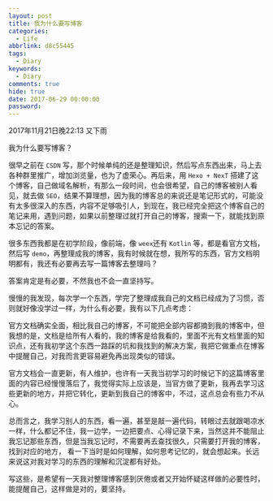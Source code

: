 ```yaml
---
layout: post
title: 我为什么要写博客
categories:
  - Life
abbrlink: d8c55445
tags:
  - Diary
keywords:
  - Diary
comments: true
hide: true
date: 2017-06-29 00:00:00
password:
---
```


2017年11月21日晚22:13   又下雨

<!--more-->

我为什么要写博客？

很早之前在 `CSDN` 写，那个时候单纯的还是整理知识，然后写点东西出来，马上去各种群里推广，增加浏览量，也为了虚荣心。再后来，用 `Hexo + NexT` 搭建了这个博客，自己做域名解析，有那么一段时间，也会很希望，自己的博客被别人看见，就去做 `SEO`，结果不算理想，因为我的博客总的来说还是笔记形式的，可能没有太多很深入的东西，内容不足够吸引人，到现在，我已经完全把这个博客自己的笔记来用，遇到问题，如果以前整理过就打开自己的博客，搜索一下，就能找到原本忘记的答案。

很多东西我都是在初学阶段，像前端，像 `weex`还有 `Kotlin` 等，都是看官方文档，然后写 `demo`，再整理成我的博客，我有时候就在想，我所写的东西，官方文档明明都有，我还有必要再去写一篇博客去整理吗？

答案肯定是有必要，不然我也不会一直坚持写。

慢慢的我发现，每次学一个东西，学完了整理成我自己的文档已经成为了习惯，否则就好像没学过一样，为什么有必要，我有以下几点考虑：

官方文档确实全面，相比我自己的博客，不可能把全部内容都摘到我的博客中，但我想的是，文档是给所有人看的，我的博客是给我看的，里面不光有文档里面的知识点，还有我初学这个东西一路踩的坑和我找到的解决方案，我把它做重点在博客中提醒自己，对我而言更容易避免再出现类似的错误。

官方文档会一直更新，有人维护，也许有一天我当初学习的时候记下的这篇博客里面的内容已经慢慢落后了，我觉得实际上应该是，当官方做了更新，我再去学习这些更新的地方，并把它转化，更新到我自己的博客中，不过，这点总会有些力不从心。

总而言之，我学习别人的东西，看一遍，甚至是敲一遍代码，转眼过去就跟喝凉水一样，什么都记不住，我一边学，一边把要点、心得记录下来，当然这并不能阻止我忘记那些东西，但是当我忘记时，不需要再去查找很久，只需要打开我的博客，找到对应的地方， 看一下当时是如何理解，如何思考记忆的，就会想起来。长远来说这对我对学习的东西的理解和沉淀都有好处。

写这些，是希望有一天我对整理博客感到厌倦或者又开始怀疑这样做的必要性时，能提醒自己，这样做是对的，要坚持。
